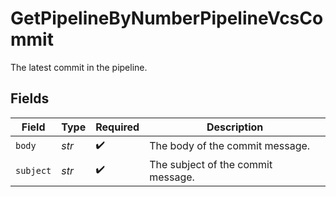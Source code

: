 # GetPipelineByNumberPipelineVcsCommit

The latest commit in the pipeline.


## Fields

| Field                              | Type                               | Required                           | Description                        |
| ---------------------------------- | ---------------------------------- | ---------------------------------- | ---------------------------------- |
| `body`                             | *str*                              | :heavy_check_mark:                 | The body of the commit message.    |
| `subject`                          | *str*                              | :heavy_check_mark:                 | The subject of the commit message. |